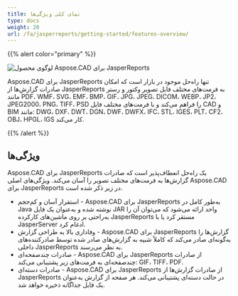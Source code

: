 ```yaml
---
title: نمای کلی ویژگی‌ها
type: docs
weight: 20
url: /fa/jasperreports/getting-started/features-overview/
---
```


{{% alert color="primary" %}}

![لوگوی محصول Aspose.CAD برای JasperReports](/cad/_assets/home_3.png)

Aspose.CAD برای JasperReports تنها راه‌حل موجود در بازار است که امکان صادرات گزارش‌ها از JasperReports به فرمت‌های مختلف فایل تصویر وکتور و رستر مانند PDF، WMF، SVG، EMF، BMP، GIF، JPG، JPEG، DICOM، WEBP، JP2، JPEG2000، PNG، TIFF، PSD را فراهم می‌کند و با فرمت‌های مختلف فایل CAD و BIM مانند: DWG، DXF، DWT، DGN، DWF، DWFX، IFC، STL، IGES، PLT، CF2، OBJ، HPGL، IGS کار می‌کند.

{{% /alert %}}

## ویژگی‌ها

Aspose.CAD برای JasperReports یک راه‌حل انعطاف‌پذیر است که صادرات گزارش‌ها به فرمت‌های مختلف تصویر را آسان می‌کند. ویژگی‌های اصلی Aspose.CAD برای JasperReports در زیر ذکر شده است.

- استقرار آسان و کم‌حجم - Aspose.CAD برای JasperReports به‌طور کامل در Java نوشته شده و به‌عنوان یک فایل JAR واحد ارائه می‌شود که می‌توان آن را به‌راحتی بر روی ماشین‌های کارکرده JasperReports مستقر کرد یا با JasperServer ادغام کرد.
- وفاداری بالا به طراحی گزارش - Aspose.CAD برای JasperReports گزارش‌ها را به‌گونه‌ای صادر می‌کند که کاملاً شبیه به گزارش‌های صادر شده توسط صادرکننده‌های داخلی JasperReports به نظر می‌رسند.
- صادرات چندصفحه‌ای - Aspose.CAD برای JasperReports از صادرات چندصفحه‌ای به فرمت‌های زیر پشتیبانی می‌کند: GIF، TIFF، PDF.
- صادرات دسته‌ای - Aspose.CAD برای JasperReports از صادرات گزارش‌ها از JasperReports در حالت دسته‌ای پشتیبانی می‌کند. هر صفحه از گزارش به‌عنوان یک فایل جداگانه ذخیره خواهد شد.
